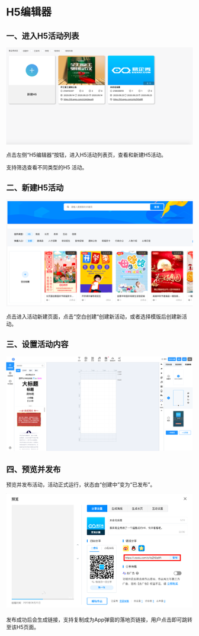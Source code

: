 # H5编辑器

## 一、进入H5活动列表

![&#x7B2C;&#x4E00;&#x6B65;&#xFF1A;&#x8FDB;&#x5165;H5&#x6D3B;&#x52A8;&#x5217;&#x8868;](../../../.gitbook/assets/h5-bian-ji-qi-.png)

点击左侧“H5编辑器“按钮，进入H5活动列表页，查看和新建H5活动。

支持筛选查看不同类型的H5 活动。

## 二、新建H5活动

![&#x7B2C;&#x4E8C;&#x6B65;&#xFF1A;&#x65B0;&#x5EFA;H5&#x6D3B;&#x52A8;](../../../.gitbook/assets/h5-xin-jian-.png)

点击进入活动新建页面，点击“空白创建“创建新活动，或者选择模版后创建新活动。

## 三、设置活动内容

![&#x7B2C;&#x4E09;&#x6B65;&#xFF1A;&#x8BBE;&#x7F6E;&#x6D3B;&#x52A8;&#x5185;&#x5BB9;](../../../.gitbook/assets/h5-nei-rong-.png)

## 四、预览并发布

预览并发布活动，活动正式运行，状态由“创建中”变为“已发布”。

![](../../../.gitbook/assets/h5-fen-xiang-.png)

发布成功后会生成链接，支持复制成为App弹窗的落地页链接，用户点击即可跳转至该H5页面。

